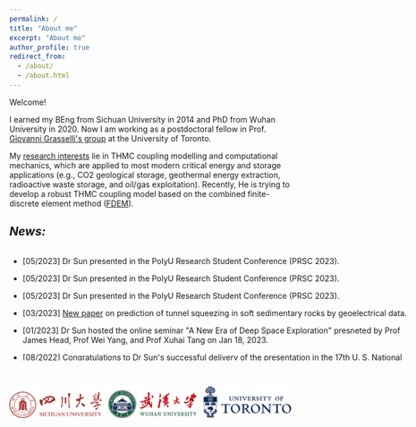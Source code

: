 ```yaml
---
permalink: /
title: "About me"
excerpt: "About me"
author_profile: true
redirect_from: 
  - /about/
  - /about.html
---
```


Welcome!

I earned my BEng from Sichuan University in 2014 and PhD from Wuhan University in 2020. Now I am working as a postdoctoral fellow in Prof. [Giovanni Grasselli's group](https://geogroup.utoronto.ca/) at the University of Toronto. 


My [research interests](research) lie in THMC coupling modelling and computational mechanics, which are applied to most modern critical energy and storage applications (e.g., CO2 geological storage, geothermal energy extraction, radioactive waste storage, and oil/gas exploitation). Recently, He is trying to develop a robust THMC coupling model based on the combined finite-discrete element method ([FDEM](software)).


<!-- NEWS =============================-->
## _News:_

<div style="height:200px;width:720px;overflow:auto;">

  * [05/2023] Dr Sun presented in the PolyU Research Student Conference (PRSC 2023).

  * [05/2023] Dr Sun presented in the PolyU Research Student Conference (PRSC 2023).

  * [05/2023] Dr Sun presented in the PolyU Research Student Conference (PRSC 2023).

  * [03/2023] [New paper](https://17.usnccm.org/) on prediction of tunnel squeezing in soft sedimentary rocks by geoelectrical data.

  * [01/2023] Dr Sun hosted the online seminar "A New Era of Deep Space Exploration" presneted by Prof James Head, Prof Wei Yang, and Prof Xuhai Tang on Jan 18, 2023.

  *  [08/2022] Congratulations to Dr Sun's successful delivery of the presentation in the [17th U. S. National Congress on Computational Mechanics](https://17.usnccm.org/).

</div>

&nbsp;
&nbsp;

<centre>
    <img src="/images/Ulogo.png" style = "float:right" 
high = 20> 
<centre>